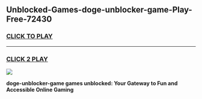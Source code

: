 
## Unblocked-Games-doge-unblocker-game-Play-Free-72430
<h3>
<a href="https://premium76.site?title=doge-unblocker-game&ref=20M">CLICK TO PLAY</a></h3>
<hr>

<h3>
<a href="https://premium76.site?title=doge-unblocker-game&ref=20M">CLICK 2 PLAY</a>
  
</h3>

<a href="https://premium76.site?title=doge-unblocker-game&ref=19M"><img src="https://clearcache.store/games.png"></a>


**doge-unblocker-game games unblocked: Your Gateway to Fun and Accessible Online Gaming**
